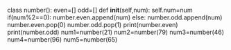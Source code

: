 class number():
    even=[]
    odd=[]
    def __init__(self,num):
        self.num=num
        if(num%2==0):
            number.even.append(num)
        else:
            number.odd.append(num)
    number.even.pop(0)
    number.odd.pop(1)
    print(number.even)
    print(number.odd)
num1=number(21)
num2=number(79)
num3=number(46)
num4=number(96)
num5=number(65)
